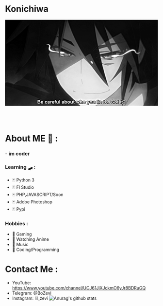 # Konichiwa
<div align="center">
<img hight="300" width="700" alt="GIF" align="center" src="https://github.com/LilZevi/LilZevi/blob/main/93195.gif">
</div>

</br>
</br>
</br>


# About ME 💬 :
### - im coder 
### Learning 🛹 :
- 🃏 Python 3 
- 🃏 Fl Studio
- 🃏 PHP,JAVASCRIPT/Soon
- 🃏 Adobe Photoshop
- 🃏 Pypi
### Hobbies : 
- 🎲 Gaming
- 🎲 Watching Anime
- 🎲 Music
- 🎲 Coding/Programming
# Contact Me :
- YouTube: https://www.youtube.com/channel/UCJ61JlXJckmO6yJr8BDRuGQ
- Telegram: @BoZevi
- Instagram: lil_zevi
![Anurag's github stats](https://github-readme-stats.vercel.app/api?username=LilZevi&show_icons=true&theme=dark)
